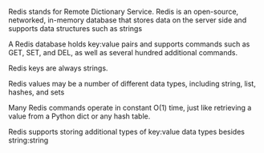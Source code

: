 Redis stands for Remote Dictionary Service.
Redis is an open-source, networked, in-memory database that stores data on the server side and supports data structures such as strings

A Redis database holds key:value pairs and supports commands such as GET, SET, and DEL, as well as several hundred additional commands.

Redis keys are always strings.

Redis values may be a number of different data types, including string, list, hashes, and sets

Many Redis commands operate in constant O(1) time, just like retrieving a value from a Python dict or any hash table.

Redis supports storing additional types of key:value data types besides string:string